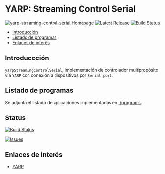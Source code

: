 # YARP: Streaming Control Serial
[![yarp-streaming-control-serial Homepage](https://img.shields.io/badge/yarp_streaming_control_serial-develop-orange.svg)](https://github.com/davidvelascogarcia/yarp-streaming-control-serial/tree/develop/docs) [![Latest Release](https://img.shields.io/github/tag/davidvelascogarcia/yarp-streaming-control-serial.svg?label=Latest%20Release)](https://github.com/davidvelascogarcia/yarp-streaming-control-serial/tags)
[![Build Status](https://travis-ci.org/davidvelascogarcia/yarp-streaming-control-serial.svg?branch=develop)](https://travis-ci.org/davidvelascogarcia/yarp-streaming-control-serial)

- [Introducción](#introducción)
- [Listado de programas](#listado-de-programas)
- [Enlaces de interés](#enlaces-de-interés)

## Introduccción

`yarpStreamingControlSerial`, implementación de controlador multipropósito vía `YARP` con conexión a dispositivos por `Serial port`.

## Listado de programas

Se adjunta el listado de aplicaciones implementadas en [./programs](./programs).

## Status

[![Build Status](https://travis-ci.org/davidvelascogarcia/yarp-streaming-control-serial.svg?branch=develop)](https://travis-ci.org/davidvelascogarcia/yarp-streaming-control-serial)

[![Issues](https://img.shields.io/github/issues/davidvelascogarcia/yarp-streaming-control-serial.svg?label=Issues)](https://github.com/davidvelascogarcia/yarp-streaming-control-serial/issues)

## Enlaces de interés

* [YARP](www.yarp.it)
